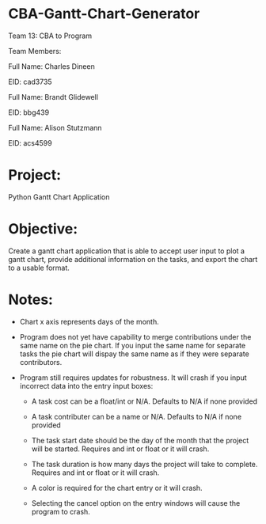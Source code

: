 # CBA-Gantt-Chart-Generator
  
Team 13: CBA to Program

Team Members:

Full Name: Charles Dineen

EID: cad3735

Full Name: Brandt Glidewell

EID: bbg439

Full Name: Alison Stutzmann

EID: acs4599

# Project: 
Python Gantt Chart Application

# Objective: 
Create a gantt chart application that is able to accept user input to plot a gantt chart, provide additional information on
the tasks, and export the chart to a usable format.

# Notes:
+ Chart x axis represents days of the month.

+ Program does not yet have capability to merge contributions under the same name on the pie chart. If you input the same name for 
separate tasks the pie chart will dispay the same name as if they were separate contributors.

+ Program still requires updates for robustness. It will crash if you input incorrect data into the entry input boxes:

    - A task cost can be a float/int or N/A. Defaults to N/A if none provided

    - A task contributer can be a name or N/A. Defaults to N/A if none provided

    - The task start date should be the day of the month that the project will be started. Requires and int or float or it will crash.

    - The task duration is how many days the project will take to complete. Requires and int or float or it will crash.

    - A color is required for the chart entry or it will crash.

    - Selecting the cancel option on the entry windows will cause the program to crash.
